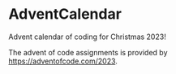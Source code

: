 # AdventCalendar

Advent calendar of coding for Christmas 2023!

The advent of code assignments is provided by https://adventofcode.com/2023.
